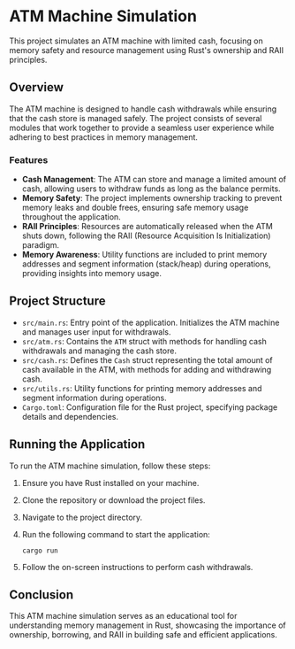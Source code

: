 # ATM Machine Simulation

This project simulates an ATM machine with limited cash, focusing on memory safety and resource management using Rust's ownership and RAII principles.

## Overview

The ATM machine is designed to handle cash withdrawals while ensuring that the cash store is managed safely. The project consists of several modules that work together to provide a seamless user experience while adhering to best practices in memory management.

### Features

- **Cash Management**: The ATM can store and manage a limited amount of cash, allowing users to withdraw funds as long as the balance permits.
- **Memory Safety**: The project implements ownership tracking to prevent memory leaks and double frees, ensuring safe memory usage throughout the application.
- **RAII Principles**: Resources are automatically released when the ATM shuts down, following the RAII (Resource Acquisition Is Initialization) paradigm.
- **Memory Awareness**: Utility functions are included to print memory addresses and segment information (stack/heap) during operations, providing insights into memory usage.

## Project Structure

- `src/main.rs`: Entry point of the application. Initializes the ATM machine and manages user input for withdrawals.
- `src/atm.rs`: Contains the `ATM` struct with methods for handling cash withdrawals and managing the cash store.
- `src/cash.rs`: Defines the `Cash` struct representing the total amount of cash available in the ATM, with methods for adding and withdrawing cash.
- `src/utils.rs`: Utility functions for printing memory addresses and segment information during operations.
- `Cargo.toml`: Configuration file for the Rust project, specifying package details and dependencies.

## Running the Application

To run the ATM machine simulation, follow these steps:

1. Ensure you have Rust installed on your machine.
2. Clone the repository or download the project files.
3. Navigate to the project directory.
4. Run the following command to start the application:

   ```
   cargo run
   ```

5. Follow the on-screen instructions to perform cash withdrawals.

## Conclusion

This ATM machine simulation serves as an educational tool for understanding memory management in Rust, showcasing the importance of ownership, borrowing, and RAII in building safe and efficient applications.